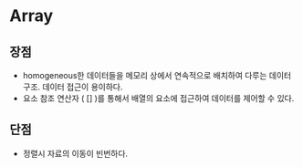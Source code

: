 # Array
## 장점
- homogeneous한 데이터들을 메모리 상에서 연속적으로 배치하여 다루는 데이터 구조. 데이터 접근이 용이하다.
- 요소 참조 연산자 ( [] )를 통해서 배열의 요소에 접근하여 데이터를 제어할 수 있다.


## 단점
- 정렬시 자료의 이동이 빈번하다. 
